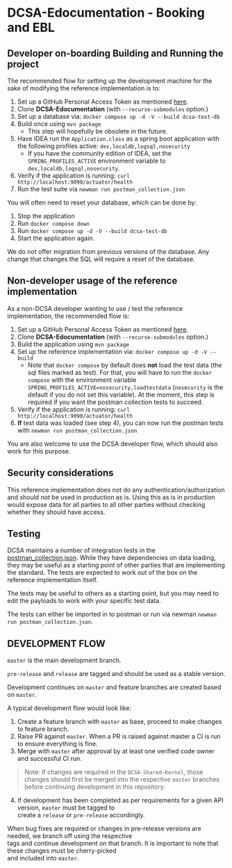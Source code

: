 # DCSA-Edocumentation - Booking and EBL

## Developer on-boarding Building and Running the project

The recommended flow for setting up the development machine for the sake of modifying
the reference implementation is to:

1) Set up a GitHub Personal Access Token as mentioned [here](https://github.com/dcsaorg/DCSA-Core/blob/master/README.md#how-to-use-dcsa-core-packages).
2) Clone **DCSA-Edocumentation** (with ``--recurse-submodules`` option.)
3) Set up a database via: `docker compose up -d -V --build dcsa-test-db`
4) Build once using ``mvn package``
   - This step will hopefully be obsolete in the future.
5) Have IDEA run the `Application.class` as a spring boot application with the following
   profiles active: `dev,localdb,logsql,nosecurity`
   - If you have the community edition of IDEA, set the `SPRING_PROFILES_ACTIVE` environment
     variable to `dev,localdb,logsql,nosecurity`.
6) Verify if the application is running: `curl http://localhost:9090/actuator/health`
7) Run the test suite via `newman run postman_collection.json`

You will often need to reset your database, which can be done by:

 1) Stop the application
 2) Run `docker compose down`
 3) Run `docker compose up -d -V --build dcsa-test-db`
 4) Start the application again.

We do not offer migration from previous versions of the database.  Any change that changes the SQL
will require a reset of the database.

## Non-developer usage of the reference implementation

As a non-DCSA developer wanting to use / test the reference implementation, the recommended
flow is:

1) Set up a GitHub Personal Access Token as mentioned [here](https://github.com/dcsaorg/DCSA-Core/blob/master/README.md#how-to-use-dcsa-core-packages).
2) Clone **DCSA-Edocumentation** (with ``--recurse-submodules`` option.)
3) Build the application using ``mvn package``
4) Set up the reference implementation via: `docker compose up -d -V --build`
   - Note that `docker compose` by default does **not** load the test data (the sql files marked as test).
     For that, you will have to run the `docker compose` with the environment variable
     `SPRING_PROFILES_ACTIVE=nosecurity,loadtestdata` (`nosecurity` is the default if you do not set this
     variable). At the moment, this step is required if you want the postman collection tests to succeed.
5) Verify if the application is running: `curl http://localhost:9090/actuator/health`
6) **If** test data was loaded (see step 4), you can now run the postman tests with
   `newman run postman_collection.json`


You are also welcome to use the DCSA developer flow, which should also work for this purpose.

## Security considerations

This reference implementation does not do any authentication/authorization and should not be used
in production as is. Using this as is in production would expose data for all parties to all other
parties without checking whether they should have access.

## Testing

DCSA maintains a number of integration tests in the [postman_collection.json](postman_collection.json).
While they have dependencies on data loading, they may be useful as a starting point of other parties
that are implementing the standard.  The tests are expected to work out of the box on the reference
implementation itself.

The tests may be useful to others as a starting point, but you may need to edit the payloads to work with
your specific test data.

The tests can either be imported in to postman or run via newman `newman run postman_collection.json`.

## DEVELOPMENT FLOW

`master` is the main development branch.

`pre-release` and `release` are tagged and should be used as a stable version.

Development continues on `master` and feature branches are created based on `master`.

A typical development flow would look like:

1) Create a feature branch with `master` as base, proceed to make changes to feature branch.
2) Raise PR against `master`. When a PR is raised against master a CI is run to ensure everything is fine.
3) Merge with `master` after approval by at least one verified code owner and successful CI run.

> Note: If changes are required in the `DCSA-Shared-Kernel`, those changes should first be merged into the respective `master` branches before continuing development in this repository.

4) If development has been completed as per requirements for a given API version, `master` must be tagged to <br>
   create a `release` or `pre-release` accordingly.

When bug fixes are required or changes in pre-release versions are needed, we branch off using the respective <br>
tags and continue development on that branch. It is important to note that these changes must be cherry-picked <br>
and included into `master`.
